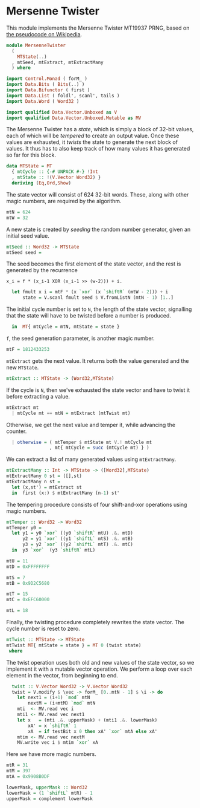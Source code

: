 # Mersenne Twister

This module implements the Mersenne Twister MT19937 PRNG, based on
[the pseudocode on Wikipedia](https://en.wikipedia.org/wiki/Mersenne_Twister#Pseudocode).

```haskell
module MersenneTwister
  (
    MTState(..)
  , mtSeed, mtExtract, mtExtractMany
  ) where

import Control.Monad ( forM_ )
import Data.Bits ( Bits(..) )
import Data.Bifunctor ( first )
import Data.List ( foldl', scanl', tails )
import Data.Word ( Word32 )

import qualified Data.Vector.Unboxed as V
import qualified Data.Vector.Unboxed.Mutable as MV
```

The Mersenne Twister has a *state*,
which is simply a block of 32-bit values,
each of which will be *tempered* to create an output value.
Once these values are exhausted, it *twists* the state
to generate the next block of values.
It thus has to also keep track of how many values
it has generated so far for this block.

```haskell
data MTState = MT
  { mtCycle :: {-# UNPACK #-} !Int
  , mtState :: !(V.Vector Word32) }
  deriving (Eq,Ord,Show)
```

The state vector will consist of 624 32-bit words.
These, along with other magic numbers,
are required by the algorithm.

```haskell
mtN = 624
mtW = 32
```

A new state is created by *seeding* the random number generator,
given an initial seed value.

```haskell
mtSeed :: Word32 -> MTState
mtSeed seed =
```

The seed becomes the first element of the state vector,
and the rest is generated by the recurrence

    x_i = f * (x_i-1 XOR (x_i-1 >> (w-2))) + i.

```haskell
  let fmult x i = mtF * (x `xor` (x `shiftR` (mtW - 2))) + i
      state = V.scanl fmult seed $ V.fromListN (mtN - 1) [1..]
```

The initial cycle number is set to `N`, the length of the state vector,
signalling that the state will have to be twisted before a number is produced.

```haskell
  in  MT{ mtCycle = mtN, mtState = state }
```

`f`, the seed generation parameter, is another magic number.

```haskell
mtF = 1812433253
```

`mtExtract` gets the next value.
It returns both the value generated and the new `MTState`.

```haskell
mtExtract :: MTState -> (Word32,MTState)
```

If the cycle is `N`, then we've exhausted the state vector
and have to twist it before extracting a value.

```haskell
mtExtract mt
  | mtCycle mt == mtN = mtExtract (mtTwist mt)
```

Otherwise, we get the next value and temper it,
while advancing the counter.

```haskell
  | otherwise = ( mtTemper $ mtState mt V.! mtCycle mt
                , mt{ mtCycle = succ (mtCycle mt) } )
```

We can extract a list of many generated values using `mtExtractMany`.

```haskell
mtExtractMany :: Int -> MTState -> ([Word32],MTState)
mtExtractMany 0 st = ([],st)
mtExtractMany n st =
  let (x,st') = mtExtract st
  in  first (x:) $ mtExtractMany (n-1) st'
```

The tempering procedure consists of four shift-and-xor operations
using magic numbers.

```haskell
mtTemper :: Word32 -> Word32
mtTemper y0 =
  let y1 = y0 `xor` ((y0 `shiftR` mtU) .&. mtD)
      y2 = y1 `xor` ((y1 `shiftL` mtS) .&. mtB)
      y3 = y2 `xor` ((y2 `shiftL` mtT) .&. mtC)
  in  y3 `xor`  (y3 `shiftR` mtL)

mtU = 11
mtD = 0xFFFFFFFF

mtS = 7
mtB = 0x9D2C5680

mtT = 15
mtC = 0xEFC60000

mtL = 18
```

Finally, the twisting procedure completely rewrites the state vector.
The cycle number is reset to zero.

```haskell
mtTwist :: MTState -> MTState
mtTwist MT{ mtState = state } = MT 0 (twist state)
 where
```

The twist operation uses both old and new values of the state vector,
so we implement it with a mutable vector operation.
We perform a loop over each element in the vector,
from beginning to end.

```haskell
  twist :: V.Vector Word32 -> V.Vector Word32
  twist = V.modify $ \vec -> forM_ [0..mtN - 1] $ \i -> do
    let next1 = (i+1) `mod` mtN
        nextM = (i+mtM) `mod` mtN
    mti  <- MV.read vec i
    mti1 <- MV.read vec next1
    let x   = (mti .&. upperMask) + (mti1 .&. lowerMask)
        xA' = x `shiftR` 1
        xA  = if testBit x 0 then xA' `xor` mtA else xA'
    mtim <- MV.read vec nextM
    MV.write vec i $ mtim `xor` xA
```

Here we have more magic numbers.

```haskell
mtR = 31
mtM = 397
mtA = 0x9908B0DF

lowerMask, upperMask :: Word32
lowerMask = (1 `shiftL` mtR) - 1
upperMask = complement lowerMask
```
